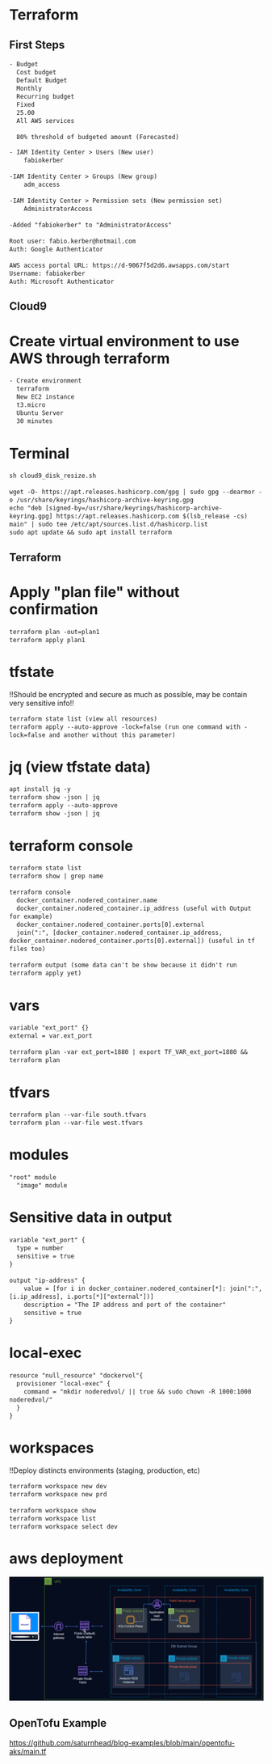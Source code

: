 # Terraform

## First Steps
```
- Budget
  Cost budget
  Default Budget
  Monthly
  Recurring budget
  Fixed
  25.00
  All AWS services

  80% threshold of budgeted amount (Forecasted)
```
```
- IAM Identity Center > Users (New user)
	fabiokerber

-IAM Identity Center > Groups (New group)
	adm_access

-IAM Identity Center > Permission sets (New permission set)
	AdministratorAccess

-Added "fabiokerber" to "AdministratorAccess"

Root user: fabio.kerber@hotmail.com
Auth: Google Authenticator

AWS access portal URL: https://d-9067f5d2d6.awsapps.com/start
Username: fabiokerber
Auth: Microsoft Authenticator
```

## Cloud9

# Create virtual environment to use AWS through terraform<br>
```
- Create environment
  terraform
  New EC2 instance
  t3.micro
  Ubuntu Server
  30 minutes
```

# Terminal
```
sh cloud9_disk_resize.sh

wget -O- https://apt.releases.hashicorp.com/gpg | sudo gpg --dearmor -o /usr/share/keyrings/hashicorp-archive-keyring.gpg
echo "deb [signed-by=/usr/share/keyrings/hashicorp-archive-keyring.gpg] https://apt.releases.hashicorp.com $(lsb_release -cs) main" | sudo tee /etc/apt/sources.list.d/hashicorp.list
sudo apt update && sudo apt install terraform
```

## Terraform

# Apply "plan file" without confirmation
```
terraform plan -out=plan1
terraform apply plan1
```

# tfstate<br>
!!Should be encrypted and secure as much as possible, may be contain very sensitive info!!
```
terraform state list (view all resources)
terraform apply --auto-approve -lock=false (run one command with -lock=false and another without this parameter)
```

# jq (view tfstate data)
```
apt install jq -y
terraform show -json | jq
terraform apply --auto-approve
terraform show -json | jq
```

# terraform console
```
terraform state list
terraform show | grep name

terraform console
  docker_container.nodered_container.name
  docker_container.nodered_container.ip_address (useful with Output for example)
  docker_container.nodered_container.ports[0].external
  join(":", [docker_container.nodered_container.ip_address, docker_container.nodered_container.ports[0].external]) (useful in tf files too)

terraform output (some data can't be show because it didn't run terraform apply yet)
```

# vars
```
variable "ext_port" {}
external = var.ext_port

terraform plan -var ext_port=1880 | export TF_VAR_ext_port=1880 && terraform plan
```

# tfvars
```
terraform plan --var-file south.tfvars
terraform plan --var-file west.tfvars
```

# modules
```
"root" module
  "image" module
```

# Sensitive data in output
```
variable "ext_port" {
  type = number
  sensitive = true
}

output "ip-address" {
    value = [for i in docker_container.nodered_container[*]: join(":", [i.ip_address], i.ports[*]["external"])]
    description = "The IP address and port of the container"
    sensitive = true
}
```

# local-exec
```
resource "null_resource" "dockervol"{
  provisioner "local-exec" {
    command = "mkdir noderedvol/ || true && sudo chown -R 1000:1000 noderedvol/"
  }
}
```

# workspaces<br>
!!Deploy distincts environments (staging, production, etc)
```
terraform workspace new dev
terraform workspace new prd

terraform workspace show
terraform workspace list
terraform workspace select dev
```

# aws deployment<br>
<kbd>
    <img src="https://github.com/fabiokerber/cloud/blob/main/img/20240213103855.png">
</kbd>
<br />

## OpenTofu Example<br>
https://github.com/saturnhead/blog-examples/blob/main/opentofu-aks/main.tf


